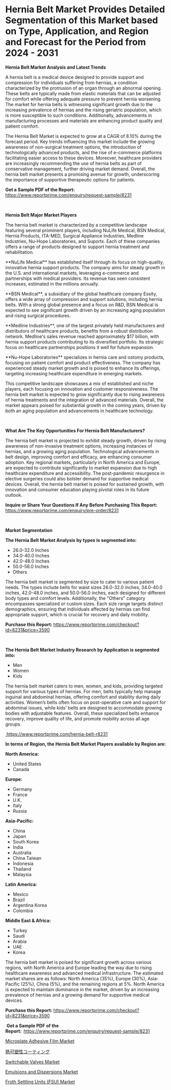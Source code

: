 <p><h1>Hernia Belt Market Provides Detailed Segmentation of this Market based on Type, Application, and Region and Forecast for the Period from 2024 - 2031</h1></p><p><strong>Hernia Belt Market Analysis and Latest Trends</strong></p>
<p><p>A hernia belt is a medical device designed to provide support and compression for individuals suffering from hernias, a condition characterized by the protrusion of an organ through an abnormal opening. These belts are typically made from elastic materials that can be adjusted for comfort while offering adequate pressure to prevent hernia worsening. The market for hernia belts is witnessing significant growth due to the increasing prevalence of hernias and the rising geriatric population, which is more susceptible to such conditions. Additionally, advancements in manufacturing processes and materials are enhancing product quality and patient comfort.</p><p>The Hernia Belt Market is expected to grow at a CAGR of 8.10% during the forecast period. Key trends influencing this market include the growing awareness of non-surgical treatment options, the introduction of technologically advanced products, and the rise of e-commerce platforms facilitating easier access to these devices. Moreover, healthcare providers are increasingly recommending the use of hernia belts as part of conservative management, further driving market demand. Overall, the hernia belt market presents a promising avenue for growth, underscoring the importance of supportive therapeutic options for patients.</p></p>
<p><strong>Get a Sample PDF of the Report:&nbsp;</strong> <a href="https://www.reportprime.com/enquiry/request-sample/8231">https://www.reportprime.com/enquiry/request-sample/8231</a></p>
<p>&nbsp;</p>
<p><strong>Hernia Belt Major Market Players</strong></p>
<p><p>The hernia belt market is characterized by a competitive landscape featuring several prominent players, including NuLife Medical, BSN Medical, Hernia Products, ITA-MED, Surgical Appliance Industries, Medline Industries, Nu-Hope Laboratories, and Suportx. Each of these companies offers a range of products designed to support hernia treatment and rehabilitation.</p><p>**NuLife Medical** has established itself through its focus on high-quality, innovative hernia support products. The company aims for steady growth in the U.S. and international markets, leveraging e-commerce and partnerships with medical providers. Its revenue has seen consistent increases, estimated in the millions annually.</p><p>**BSN Medical**, a subsidiary of the global healthcare company Essity, offers a wide array of compression and support solutions, including hernia belts. With a strong global presence and a focus on R&D, BSN Medical is expected to see significant growth driven by an increasing aging population and rising surgical procedures.</p><p>**Medline Industries**, one of the largest privately held manufacturers and distributors of healthcare products, benefits from a robust distribution network. Medline's sales revenue reached approximately $17 billion, with hernia support products contributing to its diversified portfolio. Its strategic focus on healthcare partnerships positions it well for future expansion.</p><p>**Nu-Hope Laboratories** specializes in hernia care and ostomy products, focusing on patient comfort and product effectiveness. The company has experienced steady market growth and is poised to enhance its offerings, targeting increasing healthcare expenditure in emerging markets.</p><p>This competitive landscape showcases a mix of established and niche players, each focusing on innovation and customer responsiveness. The hernia belt market is expected to grow significantly due to rising awareness of hernia treatments and the integration of advanced materials. Overall, the market appears poised for substantial growth in the coming years, driven by both an aging population and advancements in healthcare technology.</p></p>
<p>&nbsp;</p>
<p><strong>What Are The Key Opportunities For Hernia Belt Manufacturers?</strong></p>
<p><p>The hernia belt market is projected to exhibit steady growth, driven by rising awareness of non-invasive treatment options, increasing instances of hernias, and a growing aging population. Technological advancements in belt design, improving comfort and efficacy, are enhancing consumer adoption. Key regional markets, particularly in North America and Europe, are expected to contribute significantly to market expansion due to high healthcare expenditure and accessibility. The post-pandemic resurgence in elective surgeries could also bolster demand for supportive medical devices. Overall, the hernia belt market is poised for sustained growth, with innovation and consumer education playing pivotal roles in its future outlook.</p></p>
<p><strong>Inquire or Share Your Questions If Any Before Purchasing This Report:</strong> <a href="https://www.reportprime.com/enquiry/pre-order/8231">https://www.reportprime.com/enquiry/pre-order/8231</a></p>
<p>&nbsp;</p>
<p><strong>Market Segmentation</strong></p>
<p><strong>The Hernia Belt Market Analysis by types is segmented into:</strong></p>
<p><ul><li>26.0-32.0 Inches</li><li>34.0-40.0 Inches</li><li>42.0-48.0 Inches</li><li>50.0-56.0 Inches</li><li>Others</li></ul></p>
<p><p>The hernia belt market is segmented by size to cater to various patient needs. The types include belts for waist sizes 26.0-32.0 inches, 34.0-40.0 inches, 42.0-48.0 inches, and 50.0-56.0 inches, each designed for different body types and comfort levels. Additionally, the "Others" category encompasses specialized or custom sizes. Each size range targets distinct demographics, ensuring that individuals affected by hernias can find appropriate support, which is crucial for recovery and daily mobility.</p></p>
<p><strong>Purchase this Report:&nbsp;</strong><a href="https://www.reportprime.com/checkout?id=8231&price=3590">https://www.reportprime.com/checkout?id=8231&price=3590</a></p>
<p>&nbsp;</p>
<p><strong>The Hernia Belt Market Industry Research by Application is segmented into:</strong></p>
<p><ul><li>Men</li><li>Women</li><li>Kids</li></ul></p>
<p><p>The hernia belt market caters to men, women, and kids, providing targeted support for various types of hernias. For men, belts typically help manage inguinal and abdominal hernias, offering comfort and stability during daily activities. Women’s belts often focus on post-operative care and support for abdominal issues, while kids' belts are designed to accommodate growing bodies with adjustable features. Overall, these specialized belts enhance recovery, improve quality of life, and promote mobility across all age groups.</p></p>
<p><a href="https://www.reportprime.com/hernia-belt-r8231">&nbsp;https://www.reportprime.com/hernia-belt-r8231</a></p>
<p><strong>In terms of Region, the Hernia Belt Market Players available by Region are:</strong></p>
<p>
    <p> <strong> North America: </strong>
        <ul>
            <li>United States</li>
            <li>Canada</li>
        </ul>
        </p> 
    <p> <strong> Europe: </strong>
        <ul>
            <li>Germany</li>
            <li>France</li>
            <li>U.K.</li>
            <li>Italy</li>
            <li>Russia</li>
        </ul>
        </p> 
    <p> <strong> Asia-Pacific: </strong>
        <ul>
            <li>China</li>
            <li>Japan</li>
            <li>South Korea</li>
            <li>India</li>
            <li>Australia</li>
            <li>China Taiwan</li>
            <li>Indonesia</li>
            <li>Thailand</li>
            <li>Malaysia</li>
        </ul>
        </p> 
    <p> <strong> Latin America: </strong>
        <ul>
            <li>Mexico</li>
            <li>Brazil</li>
            <li>Argentina Korea</li>
            <li>Colombia</li>
        </ul>
        </p> 
    <p> <strong> Middle East & Africa: </strong>
        <ul>
            <li>Turkey</li>
            <li>Saudi</li>
            <li>Arabia</li>
            <li>UAE</li>
            <li>Korea</li>
        </ul>
    </p>
    </p>
<p><p>The hernia belt market is poised for significant growth across various regions, with North America and Europe leading the way due to rising healthcare awareness and advanced medical infrastructure. The estimated market shares are as follows: North America (35%), Europe (30%), Asia-Pacific (25%), China (5%), and the remaining regions at 5%. North America is expected to maintain dominance in the market, driven by an increasing prevalence of hernias and a growing demand for supportive medical devices.</p></p>
<p><strong>Purchase this Report: </strong><a href="https://www.reportprime.com/checkout?id=8231&price=3590">https://www.reportprime.com/checkout?id=8231&price=3590</a></p>
<p>&nbsp;<strong>Get a Sample PDF of the Report:&nbsp;&nbsp;</strong><a href="https://www.reportprime.com/enquiry/request-sample/8231">https://www.reportprime.com/enquiry/request-sample/8231</a></p>
<p><strong></strong></p>
<p><p><a href="https://issuu.com/reportprime-2/docs/microplate-adhesive-film-market-siz_4613b7e98a125e">Microplate Adhesive Film Market</a></p><p><a href="https://medium.com/@stellaca2cz/thermoplastic-coatings-market-%E3%81%AF-%E3%82%B3%E3%82%B9%E3%83%88%E7%AE%A1%E7%90%86%E3%81%A8%E5%8A%B9%E7%8E%87%E5%90%91%E4%B8%8A%E3%82%92%E5%84%AA%E5%85%88%E3%81%97%E3%81%BE%E3%81%99-%E3%81%95%E3%82%89%E3%81%AB-%E5%A0%B1%E5%91%8A%E6%9B%B8%E3%81%AF%E5%B8%82%E5%A0%B4%E3%81%AE%E9%9C%80%E8%A6%81%E9%9D%A2%E3%81%A8%E4%BE%9B%E7%B5%A6%E9%9D%A2%E3%81%AE%E4%B8%A1%E6%96%B9%E3%82%92%E3%82%AB%E3%83%90%E3%83%BC%E3%81%97%E3%81%A6%E3%81%84%E3%81%BE%E3%81%99-thermoplastic-b3eb1f11dd59">熱可塑性コーティング</a></p><p><a href="https://medium.com/@menrave8_9782/global-switchable-valves-market-analysis-trends-forecasts-and-growth-opportunities-2024-2031-892ab1df4726">Switchable Valves Market</a></p><p><a href="https://issuu.com/reportprime-2/docs/emulsions-and-dispersions-market-si_c451165bc74e59">Emulsions and Dispersions Market</a></p><p><a href="https://medium.com/@menrave8_9782/global-froth-settling-units-fsu-market-trends-forecasts-and-market-strategic-analysis-4e22146341d1">Froth Settling Units (FSU) Market</a></p></p>